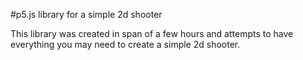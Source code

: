 #p5.js library for a simple 2d shooter

This library was created in span of a few hours and attempts to have everything
you may need to create a simple 2d shooter. 